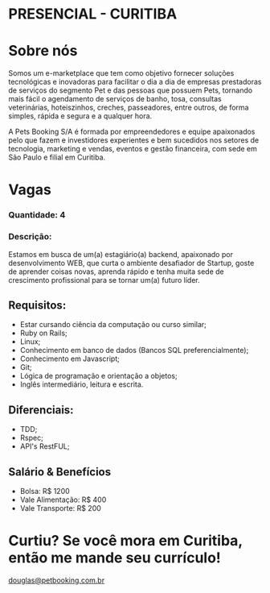 # PRESENCIAL - CURITIBA

# Sobre nós
Somos um e-marketplace que tem como objetivo fornecer soluções tecnológicas e inovadoras para facilitar o dia a dia de empresas prestadoras de serviços do segmento Pet e das pessoas que possuem Pets, tornando mais fácil o agendamento de serviços de banho, tosa, consultas veterinárias, hoteiszinhos, creches, passeadores, entre outros, de forma simples, rápida e segura e a qualquer hora. 

A Pets Booking S/A é formada por empreendedores e equipe apaixonados pelo que fazem e investidores experientes e bem sucedidos nos setores de tecnologia, marketing e vendas, eventos e gestão financeira, com sede em São Paulo e filial em Curitiba.


# Vagas
### Quantidade: 4
### Descrição:
Estamos em busca de um(a) estagiário(a) backend, apaixonado por desenvolvimento WEB, que curta o ambiente desafiador de Startup, goste de aprender coisas novas, aprenda rápido e tenha muita sede de crescimento profissional para se tornar um(a) futuro líder.

## Requisitos:
* Estar cursando ciência da computação ou curso similar;
* Ruby on Rails;
* Linux;
* Conhecimento em banco de dados (Bancos SQL preferencialmente);
* Conhecimento em Javascript;
* Git;
* Lógica de programação e orientação a objetos;
* Inglês intermediário, leitura e escrita.

## Diferenciais:
* TDD;
* Rspec;
* API's RestFUL;

## Salário & Benefícios
- Bolsa: R$ 1200
- Vale Alimentação: R$ 400
- Vale Transporte: R$ 200

# Curtiu? Se você mora em Curitiba, então me mande seu currículo!
douglas@petbooking.com.br
